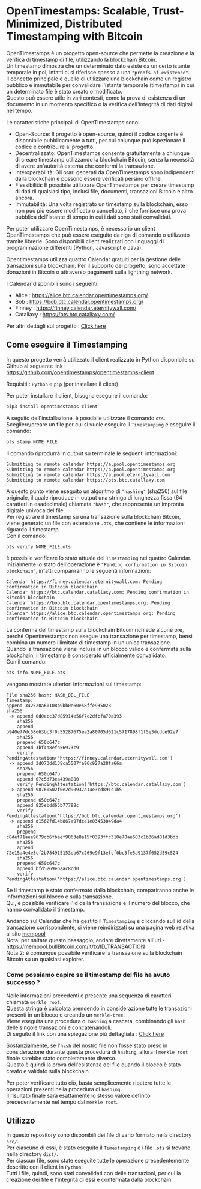 # OpenTimestamps: Scalable, Trust-Minimized, Distributed Timestamping with Bitcoin

OpenTimestamps è un progetto open-source che permette la creazione e la verifica di timestamp di file, utilizzando la blockchain Bitcoin.<br>
Un timestamp dimostra che un determinato dato esiste da un certo istante temporale in poi, infatti ci si riferisce spesso a una `"proofs-of-existence"`.<br>
Il concetto principale è quello di utilizzare una blockchain come un registro pubblico e immutabile per convalidare l'istante temporale (timestamp) in cui un determinato file è stato creato o modificato.<br>
Questo può essere utile in vari contesti, come la prova di esistenza di un documento in un momento specifico o la verifica dell'integrità di dati digitali nel tempo.

Le caratteristiche principali di OpenTimestamps sono:

-	Open-Source: Il progetto è open-source, quindi il codice sorgente è disponibile pubblicamente a tutti, per cui chiunque può ispezionare il codice e contribuire al progetto.
-	Decentralizzato: OpenTimestamps consente gratuitamente a chiunque di creare timestamp utilizzando la blockchain Bitcoin, senza la necessità di avere un'autorità esterna che confermi la transazione.
-	Interoperabilità: Gli orari generati da OpenTimestamps sono indipendenti dalla blockchain e possono essere verificati persino offline.
-	Flessibilità: È possibile utilizzare OpenTimestamps per creare timestamp di dati di qualsiasi tipo, inclusi file, documenti, transazioni Bitcoin e altro ancora.
-	Immutabilità: Una volta registrato un timestamp sulla blockchain, esso non può più essere modificato o cancellato, il che fornisce una prova pubblica dell'istante di tempo in cui i dati sono stati convalidati.

Per poter utilizzare OpenTimestamps, è necessario un client OpenTimestamps che può essere eseguito da riga di comando o utilizzato tramite librerie. Sono disponibili client realizzati con linguaggi di programmazione differenti (Python, Javascript e Java).

Opentimestamps utilizza quattro Calendar gratuiti per la gestione delle transazioni sulla blockchain. Per il supporto del progetto, sono accettate donazioni in Bitcoin o attraverso pagamenti sulla lightning network.

I Calendar disponibili sono i seguenti:
-   Alice : <a href="https://alice.btc.calendar.opentimestamps.org/" target="_blank">https://alice.btc.calendar.opentimestamps.org/</a>
-   Bob : <a href="https://bob.btc.calendar.opentimestamps.org/" target="_blank">https://bob.btc.calendar.opentimestamps.org/</a>
-   Finney : <a href="https://finney.calendar.eternitywall.com/" target="_blank">https://finney.calendar.eternitywall.com/</a>
-   Catallaxy : <a href="https://ots.btc.catallaxy.com/" target="_blank">https://ots.btc.catallaxy.com/</a>

Per altri dettagli sul progetto : <a href="https://petertodd.org/2016/opentimestamps-announcement" target="_blank">Click here</a>

## Come eseguire il Timestamping

In questo progetto verrà utilizzato il client realizzato in Python disponibile su Github al seguente link : <a href="https://github.com/opentimestamps/opentimestamps-client" target="_blank">https://github.com/opentimestamps/opentimestamps-client</a>

Requisiti : `Python` e `pip` (per installare il client)

Per poter installare il client, bisogna eseguire il comando:

```bash
pip3 install opentimestamps-client
```

A seguito dell'installazione, è possibile utilizzare il comando `ots`.<br>
Scegliere/creare un file per cui si vuole eseguire il `Timestamping` e eseguire il comando:

```bash
ots stamp NOME_FILE
```

Il comando riprodurrà in output su terminale le seguenti informazioni:
```
Submitting to remote calendar https://a.pool.opentimestamps.org
Submitting to remote calendar https://b.pool.opentimestamps.org
Submitting to remote calendar https://a.pool.eternitywall.com
Submitting to remote calendar https://ots.btc.catallaxy.com
```
A questo punto viene eseguito un algoritmo di `"hashing"` (sha256) sul file originale, il quale riproduce in output una stringa di lunghezza fissa (64 caratteri in esadecimale) chiamata `"hash"`, che rappresenta un'impronta digitale univoca del file.<br>
Per registrare il timestamp su una transazione sulla blockchain Bitcoin, viene generato un file con estensione `.ots`, che contiene le informazioni riguardo il timestamp.<br>
Con il comando:

```bash
ots verify NOME_FILE.ots
```

è possibile verificare lo stato attuale del `Timestamping` nei quattro Calendar.<br>
Inizialmente lo stato dell'operazione è `"Pending confirmation in Bitcoin blockchain"`, infatti compariranno le seguenti informazioni:
```
Calendar https://finney.calendar.eternitywall.com: Pending confirmation in Bitcoin blockchain
Calendar https://btc.calendar.catallaxy.com: Pending confirmation in Bitcoin blockchain
Calendar https://bob.btc.calendar.opentimestamps.org: Pending confirmation in Bitcoin blockchain
Calendar https://alice.btc.calendar.opentimestamps.org: Pending confirmation in Bitcoin blockchain
```
La conferma del timestamp sulla blockchain Bitcoin richiede alcune ore, perché Opentimestamps non esegue una transazione per timestamp, bensì combina un numero illimitato di timestamp in un unica transazione.<br>
Quando la transazione viene inclusa in un blocco valido e confermata sulla blockchain, il timestamp è considerato ufficialmente convalidato.<br>
Con il comando:

```bash
ots info NOME_FILE.ots
```

vengono mostrate ulteriori informazioni sul timestamp:
```
File sha256 hash: HASH_DEL_FILE
Timestamp:
append 342520a60108b9bb0e60e58ffe935028
sha256
 -> append 0d0ecc37d85914e56f7c2dfbfa70a393
    sha256
    append b940e77dc58d63bc3f0c55287675ea2a80705d621c5717898f1f5e3dcdce92e7
    sha256
    prepend 650c647c
    append 3bf4a8efa56973c9
    verify PendingAttestation('https://finney.calendar.eternitywall.com')
 -> append 3d073dd138ca5507fa96c927a28fa66a
    sha256
    prepend 650c647b
    append 07c5d73ea439a880
    verify PendingAttestation('https://btc.calendar.catallaxy.com')
 -> append 98760502f0e2d90937a14e3cd891c1b5
    sha256
    prepend 650c647c
    append 825ebdd65b77798c
    verify PendingAttestation('https://bob.btc.calendar.opentimestamps.org')
 -> append d1562fd14b867a97dce1e03453049da4
    sha256
    prepend c8def71aee9679cb6fbaef9863e8a15f0393ffc310e70ae683c1b36ad81d3bdb
    sha256
    append 72e15a4e4e5cf2b784915153eb67c269e9f13efcf0bc5fe5a9137f652d59c524
    sha256
    prepend 650c647c
    append bfd5269e6aac8cd0
    verify PendingAttestation('https://alice.btc.calendar.opentimestamps.org')
```
Se il timestamp è stato confermato dalla blockchain, compariranno anche le informazioni sul blocco e sulla transazione.<br>
Qui, è possibile verificare l'id della transazione e il numero del blocco, che hanno convalidato il timestamp.

Andando sul Calendar che ha gestito il `Timestamping` e cliccando sull'id della transazione corrispondente, si viene reindirizzati su una pagina web relativa al sito <a href="https://mempool.bullBitcoin.com/" target="_blank">mempool</a><br>
Nota: per saltare questo passaggio, andare direttamente all'url - https://mempool.bullBitcoin.com/it/tx/ID_TRANSACTION<br>
Nota 2: è comunque possibile verificare la transazione sulla blockchain Bitcoin su un qualsiasi explorer.

### Come possiamo capire se il timestamp del file ha avuto successo ?

Nelle informazioni precedenti è presente una sequenza di caratteri chiamata `merkle root`.<br>
Questa stringa è calcolata prendendo in considerazione tutte le transazioni presenti in un blocco e creando un `merkle-tree`.<br>
Viene eseguita una procedura di `hashing` a cascata, combinando gli `hash` delle singole transazioni e concatenandoli.<br>
Di seguito il link con una spiegazione più dettagliata : <a href="https://petertodd.org/2016/opentimestamps-announcement#merkle-trees" target="_blank">Click here</a>

Sostanzialmente, se l'`hash` del nostro file non fosse stato preso in considerazione durante questa procedura di `hashing`, allora il `merkle root` finale sarebbe stato completamente diverso.<br>
Questo è quindi la prova dell'esistenza del file quando il blocco è stato creato e validato sulla blockchain.

Per poter verificare tutto ciò, basta semplicemente ripetere tutte le operazioni presenti nella procedura di `hashing`.<br>
Il risultato finale sarà esattamente lo stesso valore definito precedentemente nel tempo dal `merkle root`.

## Utilizzo
In questo repository sono disponibili dei file di vario formato nella directory `src/`.<br>
Per ciascuno di essi, è stato eseguito il `Timestamping` e i file `.ots` si trovano nella directory `dist/`.<br>
Per ciascun file, sono state eseguite tutte le operazione precedentemente descritte con il client in `Python`.<br>
Tutti i file, quindi, sono stati convalidati con delle transazioni, per cui la creazione dei file e l'integrità di essi è confermata dalla blockchain.
